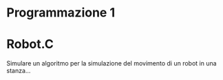 # Programmazione 1 
# Robot.C

Simulare un algoritmo per la simulazione del movimento di un robot in una stanza...
